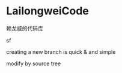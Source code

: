 LailongweiCode
==============

赖龙威的代码库

sf

creating a new branch is quick & and simple

modify by source tree
